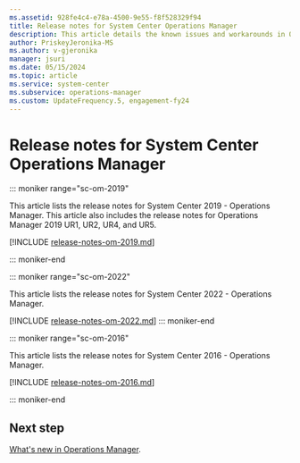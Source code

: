 ```yaml
---
ms.assetid: 928fe4c4-e78a-4500-9e55-f8f528329f94
title: Release notes for System Center Operations Manager
description: This article details the known issues and workarounds in Operations Manager
author: PriskeyJeronika-MS
ms.author: v-gjeronika
manager: jsuri
ms.date: 05/15/2024
ms.topic: article
ms.service: system-center
ms.subservice: operations-manager
ms.custom: UpdateFrequency.5, engagement-fy24
---
```


# Release notes for System Center Operations Manager

::: moniker range="sc-om-2019"

This article lists the release notes for System Center 2019 - Operations Manager.  This article also includes the release notes for Operations Manager 2019 UR1, UR2, UR4, and UR5.

[!INCLUDE [release-notes-om-2019.md](../includes/release-notes-om-2019.md)]

::: moniker-end

::: moniker range="sc-om-2022"

This article lists the release notes for System Center 2022 - Operations Manager.  

[!INCLUDE [release-notes-om-2022.md](../includes/release-notes-om-2022.md)]
::: moniker-end


::: moniker range="sc-om-2016"

This article lists the release notes for System Center 2016 - Operations Manager.

[!INCLUDE [release-notes-om-2016.md](../includes/release-notes-om-2016.md)]

::: moniker-end


## Next step

[What's new in Operations Manager](whats-new-in-om.md).
